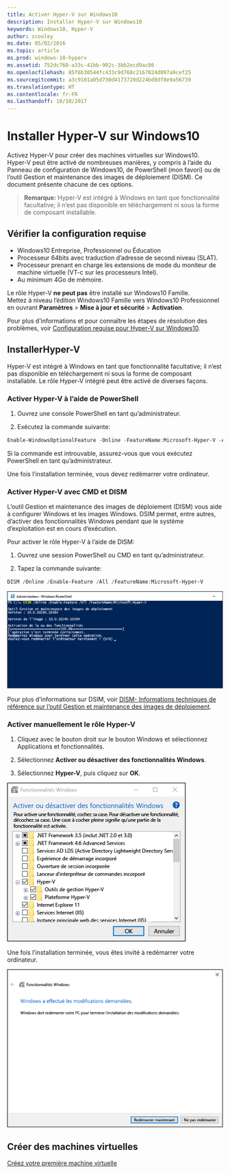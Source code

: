 ```yaml
---
title: Activer Hyper-V sur Windows10
description: Installer Hyper-V sur Windows10
keywords: Windows10, Hyper-V
author: scooley
ms.date: 05/02/2016
ms.topic: article
ms.prod: windows-10-hyperv
ms.assetid: 752dc760-a33c-41bb-902c-3bb2ecd9ac86
ms.openlocfilehash: 85f6b30544fc433c9d768c2167024d097a9cef25
ms.sourcegitcommit: a3c9101a05d730d4173720d224bd8df8e9a56739
ms.translationtype: HT
ms.contentlocale: fr-FR
ms.lasthandoff: 10/10/2017
---
```

# <a name="install-hyper-v-on-windows-10"></a>Installer Hyper-V sur Windows10

Activez Hyper-V pour créer des machines virtuelles sur Windows10.  
Hyper-V peut être activé de nombreuses manières, y compris à l’aide du Panneau de configuration de Windows10, de PowerShell (mon favori) ou de l’outil Gestion et maintenance des images de déploiement (DISM). Ce document présente chacune de ces options.

> **Remarque:** Hyper-V est intégré à Windows en tant que fonctionnalité facultative; il n’est pas disponible en téléchargement ni sous la forme de composant installable. 

## <a name="check-requirements"></a>Vérifier la configuration requise

* Windows10 Entreprise, Professionnel ou Éducation
* Processeur 64bits avec traduction d’adresse de second niveau (SLAT).
* Processeur prenant en charge les extensions de mode du moniteur de machine virtuelle (VT-c sur les processeurs Intel).
* Au minimum 4Go de mémoire.

Le rôle Hyper-V **ne peut pas** être installé sur Windows10 Famille.  
Mettez à niveau l’édition Windows10 Famille vers Windows10 Professionnel en ouvrant **Paramètres** > **Mise à jour et sécurité** > **Activation**.

Pour plus d’informations et pour connaître les étapes de résolution des problèmes, voir [Configuration requise pour Hyper-V sur Windows10](../reference/hyper-v-requirements.md).


## <a name="install-hyper-v"></a>InstallerHyper-V 
Hyper-V est intégré à Windows en tant que fonctionnalité facultative; il n’est pas disponible en téléchargement ni sous la forme de composant installable.  Le rôle Hyper-V intégré peut être activé de diverses façons.

### <a name="enable-hyper-v-using-powershell"></a>Activer Hyper-V à l’aide de PowerShell

1. Ouvrez une console PowerShell en tant qu’administrateur.

2. Exécutez la commande suivante:
  ```powershell
  Enable-WindowsOptionalFeature -Online -FeatureName:Microsoft-Hyper-V -All
  ```  

  Si la commande est introuvable, assurez-vous que vous exécutez PowerShell en tant qu’administrateur.  

Une fois l’installation terminée, vous devez redémarrer votre ordinateur.  

### <a name="enable-hyper-v-with-cmd-and-dism"></a>Activer Hyper-V avec CMD et DISM

L’outil Gestion et maintenance des images de déploiement (DISM) vous aide à configurer Windows et les images Windows.  DSIM permet, entre autres, d’activer des fonctionnalités Windows pendant que le système d’exploitation est en cours d’exécution.  

Pour activer le rôle Hyper-V à l’aide de DISM:
1. Ouvrez une session PowerShell ou CMD en tant qu’administrateur.

2. Tapez la commande suivante:  
  ```powershell
  DISM /Online /Enable-Feature /All /FeatureName:Microsoft-Hyper-V
  ```  
  ![](media/dism_upd.png)

Pour plus d’informations sur DSIM, voir [DISM- Informations techniques de référence sur l’outil Gestion et maintenance des images de déploiement](https://technet.microsoft.com/en-us/library/hh824821.aspx).

### <a name="manually-enable-the-hyper-v-role"></a>Activer manuellement le rôle Hyper-V

1. Cliquez avec le bouton droit sur le bouton Windows et sélectionnez Applications et fonctionnalités.

2. Sélectionnez **Activer ou désactiver des fonctionnalités Windows**.

3. Sélectionnez **Hyper-V**, puis cliquez sur **OK**.  

![](media/enable_role_upd.png)

Une fois l’installation terminée, vous êtes invité à redémarrer votre ordinateur.

![](media/restart_upd.png)


## <a name="make-virtual-machines"></a>Créer des machines virtuelles
[Créez votre première machine virtuelle](quick-create-virtual-machine.md)

